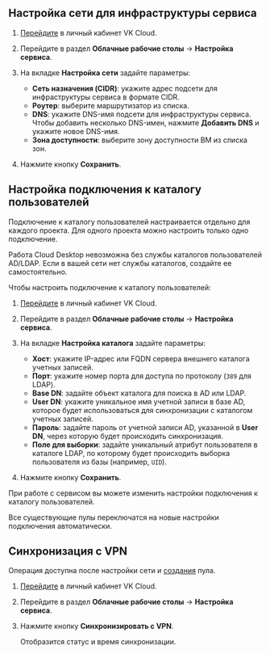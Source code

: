 ## Настройка сети для инфраструктуры сервиса

1. [Перейдите](https://mcs.mail.ru/app/) в личный кабинет VK Cloud.
1. Перейдите в раздел **Облачные рабочие столы** → **Настройка сервиса**.
1. На вкладке **Настройка сети** задайте параметры:

   - **Сеть назначения (CIDR)**: укажите адрес подсети для инфраструктуры сервиса в формате CIDR.
   - **Роутер**: выберите маршрутизатор из списка.
   - **DNS**: укажите DNS-имя подсети для инфраструктуры сервиса. Чтобы добавить несколько DNS-имен, нажмите **Добавить DNS** и укажите новое DNS-имя.
   - **Зона доступности**: выберите зону доступности ВМ из списка зон.

1. Нажмите кнопку **Сохранить**.

## Настройка подключения к каталогу пользователей

Подключение к каталогу пользователей настраивается отдельно для каждого проекта. Для одного проекта можно настроить только одно подключение.

<warn>

Работа Cloud Desktop невозможна без службы каталогов пользователей AD/LDAP. Если в вашей сети нет службы каталогов, создайте ее самостоятельно.

</warn>

Чтобы настроить подключение к каталогу пользователей:

1. [Перейдите](https://mcs.mail.ru/app/) в личный кабинет VK Cloud.
1. Перейдите в раздел **Облачные рабочие столы** → **Настройка сервиса**.
1. На вкладке **Настройка каталога** задайте параметры:

    - **Хост**: укажите IP-адрес или FQDN сервера внешнего каталога учетных записей.
    - **Порт**: укажите номер порта для доступа по протоколу (`389` для LDAP).
    - **Base DN**: задайте объект каталога для поиска в AD или LDAP.
    - **User DN**: укажите уникальное имя учетной записи в базе AD, которое будет использоваться для синхронизации с каталогом учетных записей.
    - **Пароль**: задайте пароль от учетной записи AD, указанной в **User DN**, через которую будет происходить синхронизация.
    - **Поле для выборки**: задайте уникальный атрибут пользователя в каталоге LDAP, по которому будет происходить выборка пользователя из базы (например, `UID`).

1. Нажмите кнопку **Сохранить**.

<info>

При работе с сервисом вы можете изменить настройки подключения к каталогу пользователей.

Все существующие пулы переключатся на новые настройки подключения автоматически.

</info>

## Синхронизация с VPN

Операция доступна после настройки сети и [создания](../desktops-pool/add/) пула.

1. [Перейдите](https://mcs.mail.ru/app/) в личный кабинет VK Cloud.
1. Перейдите в раздел **Облачные рабочие столы** → **Настройка сервиса**.
1. Нажмите кнопку **Синхронизировать с VPN**.

   Отобразится статус и время синхронизации.
